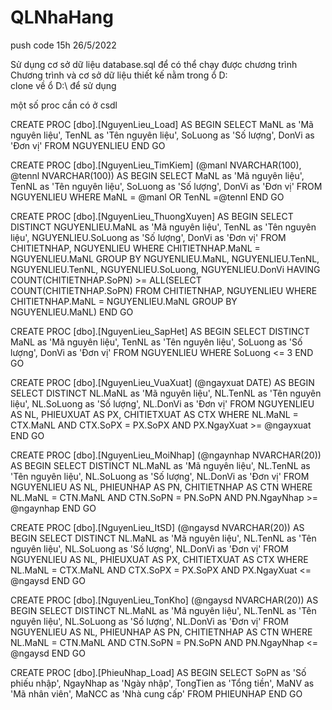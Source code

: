 # QLNhaHang

push code 15h 26/5/2022

Sử dụng cơ sở dữ liệu database.sql để có thể chạy được chương trình
Chương trình và cơ sở dữ liệu thiết kế nằm trong ổ D:\
clone về ổ D:\ để sử dụng

một số proc cần có ở csdl

CREATE PROC [dbo].[NguyenLieu_Load]
AS
BEGIN
    SELECT MaNL as 'Mã nguyên liệu', TenNL as 'Tên nguyên liệu', SoLuong as 'Số lượng', DonVi as 'Đơn vị' 
	FROM NGUYENLIEU
END GO

CREATE PROC [dbo].[NguyenLieu_TimKiem] (@manl NVARCHAR(100), @tennl NVARCHAR(100))
AS
BEGIN
    SELECT MaNL as 'Mã nguyên liệu', TenNL as 'Tên nguyên liệu', SoLuong as 'Số lượng', DonVi as 'Đơn vị' 
	FROM NGUYENLIEU 
	WHERE MaNL = @manl 
	OR TenNL =@tennl
END GO

CREATE PROC [dbo].[NguyenLieu_ThuongXuyen] 
AS
BEGIN
    SELECT DISTINCT NGUYENLIEU.MaNL as 'Mã nguyên liệu', TenNL as 'Tên nguyên liệu', NGUYENLIEU.SoLuong as 'Số lượng', DonVi as 'Đơn vị' 
	FROM CHITIETNHAP, NGUYENLIEU 
	WHERE CHITIETNHAP.MaNL = NGUYENLIEU.MaNL 
	GROUP BY NGUYENLIEU.MaNL, NGUYENLIEU.TenNL, NGUYENLIEU.TenNL, NGUYENLIEU.SoLuong, NGUYENLIEU.DonVi 
	HAVING COUNT(CHITIETNHAP.SoPN) >= ALL(SELECT COUNT(CHITIETNHAP.SoPN) 
	FROM CHITIETNHAP, NGUYENLIEU 
	WHERE CHITIETNHAP.MaNL = NGUYENLIEU.MaNL 
	GROUP BY NGUYENLIEU.MaNL)
END GO

CREATE PROC [dbo].[NguyenLieu_SapHet] 
AS
BEGIN
    SELECT DISTINCT MaNL as 'Mã nguyên liệu', TenNL as 'Tên nguyên liệu', SoLuong as 'Số lượng', DonVi as 'Đơn vị' 
	FROM NGUYENLIEU 
	WHERE SoLuong <= 3
END GO

CREATE PROC [dbo].[NguyenLieu_VuaXuat] (@ngayxuat DATE)
AS
BEGIN
    SELECT DISTINCT NL.MaNL as 'Mã nguyên liệu', NL.TenNL as 'Tên nguyên liệu', NL.SoLuong as 'Số lượng', NL.DonVi as 'Đơn vị' 
	FROM NGUYENLIEU AS NL, PHIEUXUAT AS PX, CHITIETXUAT AS CTX 
	WHERE NL.MaNL = CTX.MaNL AND CTX.SoPX = PX.SoPX AND PX.NgayXuat >= @ngayxuat
END GO

CREATE PROC [dbo].[NguyenLieu_MoiNhap] (@ngaynhap NVARCHAR(20))
AS
BEGIN
    SELECT DISTINCT NL.MaNL as 'Mã nguyên liệu', NL.TenNL as 'Tên nguyên liệu', NL.SoLuong as 'Số lượng', NL.DonVi as 'Đơn vị' 
	FROM NGUYENLIEU AS NL, PHIEUNHAP AS PN, CHITIETNHAP AS CTN 
	WHERE NL.MaNL = CTN.MaNL AND CTN.SoPN = PN.SoPN AND PN.NgayNhap >= @ngaynhap
END
GO 

CREATE PROC [dbo].[NguyenLieu_ItSD] (@ngaysd NVARCHAR(20))
AS
BEGIN
    SELECT DISTINCT NL.MaNL as 'Mã nguyên liệu', NL.TenNL as 'Tên nguyên liệu', NL.SoLuong as 'Số lượng', NL.DonVi as 'Đơn vị' 
	FROM NGUYENLIEU AS NL, PHIEUXUAT AS PX, CHITIETXUAT AS CTX 
	WHERE NL.MaNL = CTX.MaNL AND CTX.SoPX = PX.SoPX AND PX.NgayXuat <= @ngaysd
END GO

CREATE PROC [dbo].[NguyenLieu_TonKho] (@ngaysd NVARCHAR(20))
AS
BEGIN
    SELECT DISTINCT NL.MaNL as 'Mã nguyên liệu', NL.TenNL as 'Tên nguyên liệu', NL.SoLuong as 'Số lượng', NL.DonVi as 'Đơn vị' 
	FROM NGUYENLIEU AS NL, PHIEUNHAP AS PN, CHITIETNHAP AS CTN 
	WHERE NL.MaNL = CTN.MaNL AND CTN.SoPN = PN.SoPN AND PN.NgayNhap <= @ngaysd
END GO

CREATE PROC [dbo].[PhieuNhap_Load] 
AS
BEGIN
    SELECT SoPN as 'Số phiếu nhập', NgayNhap as 'Ngày nhập', TongTien as 'Tổng tiền', MaNV as 'Mã nhân viên', MaNCC as 'Nhà cung cấp' 
	FROM PHIEUNHAP
END GO





